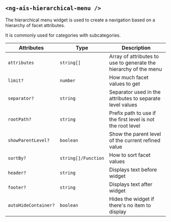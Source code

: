 ## `<ng-ais-hierarchical-menu />`

The hierarchical menu widget is used to create a navigation based on a hierarchy of facet attributes.

It is commonly used for categories with subcategories.

| Attributes           | Type                | Description
| -                    | -                   | -
| `attributes`         | `string[]`          | Array of attributes to use to generate the hierarchy of the menu
| `limit?`             | `number`            | How much facet values to get
| `separator?`         | `string`            | Separator used in the attributes to separate level values
| `rootPath?`          | `string`            | Prefix path to use if the first level is not the root level
| `showParentLevel?`   | `boolean`           | Show the parent level of the current refined value
| `sortBy?`            | `string[]/Function` | How to sort facet values
| `header?`            | `string`            | Displays text before widget
| `footer?`            | `string`            | Displays text after widget
| `autoHideContainer?` | `boolean`           | Hides the widget if there's no item to display
